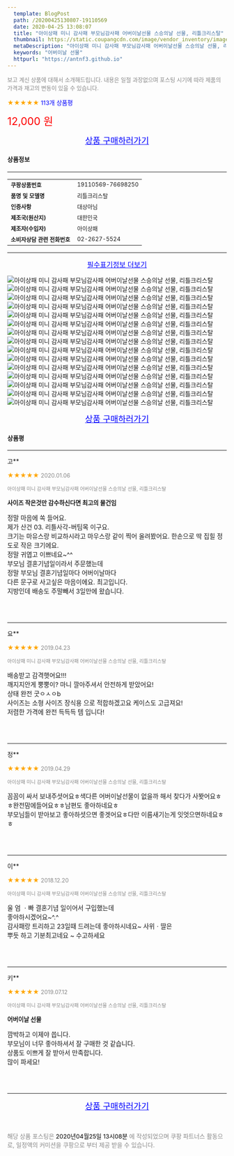 ```yaml
---
  template: BlogPost
  path: /20200425130807-19110569
  date: 2020-04-25 13:08:07
  title: "아이상패 미니 감사패 부모님감사패 어버이날선물 스승의날 선물, 리틀크리스탈"
  thumbnail: https://static.coupangcdn.com/image/vendor_inventory/images/2017/04/17/18/2/ba74b7bb-d3be-40b3-9a98-568b43372b2c.jpg
  metaDescription: "아이상패 미니 감사패 부모님감사패 어버이날선물 스승의날 선물, 리틀크리스탈,어버이날 선물"
  keywords: "어버이날 선물"
  httpurl: "https://antnf3.github.io"
---
```

  
<span style="color: #888;font-size:0.8rem">보고 계신 상품에 대해서 소개해드립니다.
내용은 일절 과장없으며 포스팅 시기에 따라 제품의 가격과 재고의 변동이 있을 수 있습니다.</span>
  
<span style="color: orange;">★★★★★</span> <span style="color: blue;font-size: 0.85rem;">113개 상품평</span>

<span style="font-size: 0.9rem"></span> 

<span style="color: red;font-size: 1.5rem;">12,000 원</span>



<p align="center"><a href="http://me2.do/IGArtb8p" style="font-size: 1.2rem; color: blue;">상품 구매하러가기</a></p>

#### 상품정보

---

|                  |                       |
| ---------------- | --------------------- |
| **<span style="font-size:0.8rem;">쿠팡상품번호</span>** | <span style="font-size:0.8rem;">19110569-76698250</span> |
| **<span style="font-size:0.8rem;">품명 및 모델명</span>**    | <span style="font-size:0.8rem;">리틀크리스탈</span>        |
| **<span style="font-size:0.8rem;">인증사항</span>**    | <span style="font-size:0.8rem;">대상아님</span>        |
| **<span style="font-size:0.8rem;">제조국(원산지)</span>**    | <span style="font-size:0.8rem;">대한민국</span>        |
| **<span style="font-size:0.8rem;">제조자(수입자)</span>**    | <span style="font-size:0.8rem;">아이상패</span>        |
| **<span style="font-size:0.8rem;">소비자상담 관련 전화번호</span>**    | <span style="font-size:0.8rem;">02-2627-5524</span>        |

---

<p align="center"><a href="http://me2.do/IGArtb8p" style="font-size: 1rem; color: blue;">필수표기정보 더보기</a></p>

![아이상패 미니 감사패 부모님감사패 어버이날선물 스승의날 선물, 리틀크리스탈](http://thumbnail9.coupangcdn.com/thumbnails/remote/q89/image/vendor_inventory/images/2017/04/25/17/2/42aaf605-fd66-44fe-a45b-127ed23d9750.jpg)
![아이상패 미니 감사패 부모님감사패 어버이날선물 스승의날 선물, 리틀크리스탈](http://thumbnail6.coupangcdn.com/thumbnails/remote/q89/image/vendor_inventory/c170/ce4a276594fcb5204837149bd486beb7f5575baa842de74f48c1978e8cf7.jpg)
![아이상패 미니 감사패 부모님감사패 어버이날선물 스승의날 선물, 리틀크리스탈](http://thumbnail9.coupangcdn.com/thumbnails/remote/q89/image/vendor_inventory/b095/0f1541f99c55e355d988fa6f88da214fb6ff5e3e9f56f593ecc065520e4e.jpg)
![아이상패 미니 감사패 부모님감사패 어버이날선물 스승의날 선물, 리틀크리스탈](http://thumbnail7.coupangcdn.com/thumbnails/remote/q89/image/vendor_inventory/31c6/ce3304b24b4f9a8bd2d828b972321637856e73501f722de557e5310ad06f.jpg)
![아이상패 미니 감사패 부모님감사패 어버이날선물 스승의날 선물, 리틀크리스탈](http://thumbnail10.coupangcdn.com/thumbnails/remote/q89/image/vendor_inventory/ce6d/5647440b2d8f9dae176d03f22cd1f325b5cc3e487eb3ed0b15f438edb94b.jpg)
![아이상패 미니 감사패 부모님감사패 어버이날선물 스승의날 선물, 리틀크리스탈](http://thumbnail7.coupangcdn.com/thumbnails/remote/q89/image/vendor_inventory/3e19/988360e4ac2cba7a99f73667d17dbb961535cf6f17d8e223cdd4aa0f1518.jpg)
![아이상패 미니 감사패 부모님감사패 어버이날선물 스승의날 선물, 리틀크리스탈](http://thumbnail9.coupangcdn.com/thumbnails/remote/q89/image/vendor_inventory/5913/3819f8771598fd63a8e8307258ea77def15f4f08754ed63ee14112555161.jpg)
![아이상패 미니 감사패 부모님감사패 어버이날선물 스승의날 선물, 리틀크리스탈](http://thumbnail8.coupangcdn.com/thumbnails/remote/q89/image/vendor_inventory/df6f/383e812c1cabb6b1d979253eec695de9115260189e941cbccd193588c0f0.jpg)
![아이상패 미니 감사패 부모님감사패 어버이날선물 스승의날 선물, 리틀크리스탈](http://thumbnail10.coupangcdn.com/thumbnails/remote/q89/image/vendor_inventory/c124/e4d38ff5fa8728e59abb7c52437095b33febffde20c985de256f8f4aee3f.jpg)
![아이상패 미니 감사패 부모님감사패 어버이날선물 스승의날 선물, 리틀크리스탈](http://thumbnail9.coupangcdn.com/thumbnails/remote/q89/image/vendor_inventory/b8a2/e9a660948afed023c90141dc942e6767c509cfb6c9a13a9195966fd07e90.jpg)
![아이상패 미니 감사패 부모님감사패 어버이날선물 스승의날 선물, 리틀크리스탈](http://thumbnail10.coupangcdn.com/thumbnails/remote/q89/image/vendor_inventory/f0ba/1ed79f2478f5687ba7e53640bd964836786768a9d463e5a01fb1f76b0fe4.jpg)
![아이상패 미니 감사패 부모님감사패 어버이날선물 스승의날 선물, 리틀크리스탈](http://thumbnail8.coupangcdn.com/thumbnails/remote/q89/image/vendor_inventory/f3c7/51af7d1bdb5627325a008b61c8f18fba0d36c67c92bcfc9b6d8837f12bb1.jpg)
![아이상패 미니 감사패 부모님감사패 어버이날선물 스승의날 선물, 리틀크리스탈](http://thumbnail9.coupangcdn.com/thumbnails/remote/q89/image/vendor_inventory/5dc6/23d6a8c0e28b6dc252047658c5a3527aba0c2bebb38169ae0d06a598248a.jpg)
![아이상패 미니 감사패 부모님감사패 어버이날선물 스승의날 선물, 리틀크리스탈](http://thumbnail7.coupangcdn.com/thumbnails/remote/q89/image/vendor_inventory/840e/4415c3527443f8f166af603cd76f8006f151f6913ac21bcc45178c791af8.jpg)
![아이상패 미니 감사패 부모님감사패 어버이날선물 스승의날 선물, 리틀크리스탈](http://thumbnail7.coupangcdn.com/thumbnails/remote/q89/image/vendor_inventory/b040/ba7c776279d909de81dd07d3fbb194dc4fb5935af37429e8596deead7717.jpg)

<p align="center"><a href="http://me2.do/IGArtb8p" style="font-size: 1.2rem; color: blue;">상품 구매하러가기</a></p>

#### 상품평
  
---
  
고**
    
<span style="color: orange;">★★★★★</span> <span style="font-size:0.8rem;color: #888;">2020.01.06</span>
    
<span style="color: #888;font-size:0.7rem">아이상패 미니 감사패 부모님감사패 어버이날선물 스승의날 선물, 리틀크리스탈</span>
    
<span style="font-size:0.85rem">**사이즈 작은것만 감수하신다면 최고의 물건임**</span>
    
<span style="font-size: 0.9rem;">정말 마음에 쏙 들어요.<br/>제가 산건 03. 리틀사각-버팀목 이구요.<br/>크기는 마유스랑 비교하시라고 마우스랑 같이 찍어 올려봤어요. 한손으로 딱 집힐 정도로 작은 크기에요.<br/>정말 귀엽고 이쁘네요~^^<br/>부모님 결혼기념일이라서 주문했는데 <br/>정말 부모님 결혼기념일마다 어버이날마다<br/>다른 문구로 사고싶은 마음이에요. 최고입니다.<br/>지방인데 배송도 주말빼서 3일만에 왔습니다.</span>
    
<br>
<br>

---
  
요**
    
<span style="color: orange;">★★★★★</span> <span style="font-size:0.8rem;color: #888;">2019.04.23</span>
    
<span style="color: #888;font-size:0.7rem">아이상패 미니 감사패 부모님감사패 어버이날선물 스승의날 선물, 리틀크리스탈</span>
    

    
<span style="font-size: 0.9rem;">배송받고 감격햇어요!!!<br/>깨지지안게 뿡뿡이?  마니 깔아주셔서 안전하게 받았어요! <br/>상태 완전 굿ㅇㅅㅇb<br/>사이즈는 소형 사이즈 장식용 으로 적합하겠고요 케이스도 고급져요!<br/>저렴한 가격에  완전 득득득 템 입니다!</span>
    
<br>
<br>

---
  
정**
    
<span style="color: orange;">★★★★★</span> <span style="font-size:0.8rem;color: #888;">2019.04.29</span>
    
<span style="color: #888;font-size:0.7rem">아이상패 미니 감사패 부모님감사패 어버이날선물 스승의날 선물, 리틀크리스탈</span>
    

    
<span style="font-size: 0.9rem;">꼼꼼이 싸서 보내주셧어요ㅎ색다른 어버이날선물이 없을까 해서 찾다가  사봣어요ㅎㅎ완전맘에들어요ㅎㅎ남편도 좋아하네요ㅎ<br/> 부모님들이 받아보고 좋아하셧으면 좋겟어요ㅎ다만 이름새기는게 잇엇으면하네요ㅎㅎ</span>
    
<br>
<br>

---
  
이**
    
<span style="color: orange;">★★★★★</span> <span style="font-size:0.8rem;color: #888;">2018.12.20</span>
    
<span style="color: #888;font-size:0.7rem">아이상패 미니 감사패 부모님감사패 어버이날선물 스승의날 선물, 리틀크리스탈</span>
    

    
<span style="font-size: 0.9rem;">울 엄 ㆍ빠  결혼기념 일이어서 구입했는데<br/>좋아하시겠어요~^.^ <br/>감사패랑 트리하고 23일때 드려는데 좋아하시네요~  사위ㆍ딸은<br/>뿌듯 하고 기분최고네요 ~ 수고하세요</span>
    
<br>
<br>

---
  
키**
    
<span style="color: orange;">★★★★★</span> <span style="font-size:0.8rem;color: #888;">2019.07.12</span>
    
<span style="color: #888;font-size:0.7rem">아이상패 미니 감사패 부모님감사패 어버이날선물 스승의날 선물, 리틀크리스탈</span>
    
<span style="font-size:0.85rem">**어버이날 선물**</span>
    
<span style="font-size: 0.9rem;">깜박하고 이제야 씁니다.<br/>부모님이 너무 좋아하셔서 잘 구매한 것 같습니다.<br/>상품도 이쁘게 잘 받아서 만족합니다.<br/>많이 파세요!</span>
    
<br>
<br>


  
---
  
<p align="center"><a href="http://me2.do/IGArtb8p" style="font-size: 1.2rem; color: blue;">상품 구매하러가기</a></p>
  
<br>
  
<span style="font-size: 0.85rem; color: #888;">해당 상품 포스팅은 <span style="color: #000;"> 2020년04월25일 13시08분 </span> 에 작성되었으며 쿠팡 파트너스 활동으로, 일정액의 커미션을 쿠팡으로 부터 제공 받을 수 있습니다.</span>